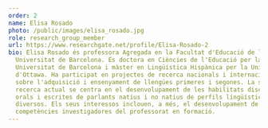 ```yaml
---
order: 2
name: Elisa Rosado
photo: /public/images/elisa_rosado.jpg
role: research_group_member
url: https://www.researchgate.net/profile/Elisa-Rosado-2
bio: Elisa Rosado és professora Agregada en la Facultat d'Educació de la
  Universitat de Barcelona. És doctora en Ciències de l'Educació per la
  Universitat de Barcelona i màster en Lingüística Hispànica per la Universitat
  d'Ottawa. Ha participat en projectes de recerca nacionals i internacionals
  sobre l'adquisició i ensenyament de llengües primeres i segones. La seva
  recerca actual se centra en el desenvolupament de les habilitats discursives
  orals i escrites de parlants natius i no natius de perfils lingüístics
  diversos. Els seus interessos inclouen, a més, el desenvolupament de les
  competències investigadores del professorat en formació.
---
```

